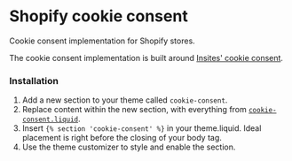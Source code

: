 # Shopify cookie consent
Cookie consent implementation for Shopify stores.

The cookie consent implementation is built around <a href="https://cookieconsent.insites.com/" target="_blank">Insites' cookie consent</a>.

### Installation
1. Add a new section to your theme called `cookie-consent`.
2. Replace content within the new section, with everything from <a href="https://github.com/Youfront/shopify-cookie-consent/blob/master/cookie-consent.liquid">`cookie-consent.liquid`</a>.
3. Insert `{% section 'cookie-consent' %}` in your theme.liquid. Ideal placement is right before the closing of your body tag.
4. Use the theme customizer to style and enable the section.
